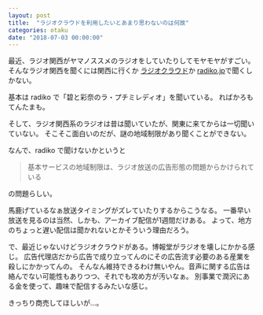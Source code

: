 ```yaml
---
layout: post
title:  "ラジオクラウドを利用したいとあまり思わないのは何故"
categories: otaku
date: "2018-07-03 00:00:00"
---
```


最近、ラジオ関西がヤマノススメのラジオをしていたりしてモヤモヤがすごい。
そんなラジオ関西を聞くには関西に行くか
[ラジオクラウド](https://radiocloud.jp/hp/index.html)か
[radiko.jp](http://radiko.jp/)で聞くしかない。

基本は radiko で「碧と彩奈のラ・プチミレディオ」を聞いている。
ればかろもてんたまも。

そして、ラジオ関西系のラジオは昔は聞いていたが、関東に来てからは一切聞いていない。
そこそこ面白いのだが、謎の地域制限があり聞くことができない。

なんで、radiko で聞けないかというと

> 基本サービスの地域制限は、ラジオ放送の広告形態の問題からかけられている

の問題らしい。

馬鹿げているなぁ放送タイミングがズレていたりするからこうなる。
一番早い放送を見るのは当然、しかも、アーカイブ配信が1週間だけある。
よって、地方のちょっと遅い配信は聞かれないとかそういう理由だろう。

で、最近じゃないけどラジオクラウドがある。博報堂がラジオを壊しにかかる感じ。
広告代理店だから広告で成り立ってんのにその広告流す必要のある産業を殺しにかかってんの。
そんなん維持できるわけ無いやん。音声に関する広告は絡んでない可能性もありつつ、それでも攻め方が汚いなぁ。
別事業で潤沢にある金を使って、趣味で配信するみたいな感じ。

きっちり商売してほしいが...。
